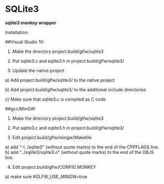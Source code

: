 SQLite3
=======

**sqlite3 monkey wrapper**

Installation:

##Visual Studio 10:

1) Make the directory project.build/glfw/sqlite3

2) Put sqlite3.c and sqlite3.h in project.build/glfw/sqlite3/

3) Update the native project

  a) Add project.build/glfw/sqlite3/ to the native project

  b) Add project.build/glfw/sqlite3/ to the additional include directories
  
  c) Make sure that sqlite3.c is compiled as C code


##gcc/MinGW:

1) Make the directory project.build/glfw/sqlite3

2) Put sqlite3.c and sqlite3.h in project.build/glfw/sqlite3/

3) Edit project.build/glfw/mingw/Makefile

  a) add "-I../sqlite3" (without quote marks) to the end of the CPPFLAGS line.
  b) add "../sqlite3/sqlite3.o" (without quote marks) to the end of the OBJS line.

4) Edit project.build/glfw/CONFIG.MONKEY

  a) make sure #GLFW_USE_MINGW=true

